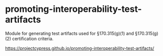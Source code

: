 # promoting-interoperability-test-artifacts
Module for generating test artifacts used for §170.315(g)(1) and §170.315(g)(2) certification criteria.

https://projectcypress.github.io/promoting-interoperability-test-artifacts/
